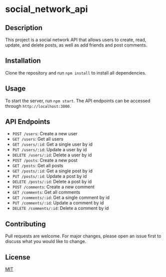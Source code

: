 # social_network_api
## Description
This project is a social network API that allows users to create, read, update, and delete posts, as well as add friends and post comments.

## Installation
Clone the repository and run `npm install` to install all dependencies. 

## Usage
To start the server, run `npm start`. The API endpoints can be accessed through `http://localhost:3000`.

## API Endpoints
- `POST /users`: Create a new user
- `GET /users`: Get all users
- `GET /users/:id`: Get a single user by id
- `PUT /users/:id`: Update a user by id
- `DELETE /users/:id`: Delete a user by id
- `POST /posts`: Create a new post
- `GET /posts`: Get all posts
- `GET /posts/:id`: Get a single post by id
- `PUT /posts/:id`: Update a post by id
- `DELETE /posts/:id`: Delete a post by id
- `POST /comments`: Create a new comment
- `GET /comments`: Get all comments
- `GET /comments/:id`: Get a single comment by id
- `PUT /comments/:id`: Update a comment by id
- `DELETE /comments/:id`: Delete a comment by id

## Contributing
Pull requests are welcome. For major changes, please open an issue first to discuss what you would like to change.

## License
[MIT](https://choosealicense.com/licenses/mit/)